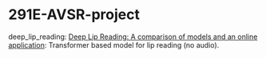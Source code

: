 # 291E-AVSR-project

deep_lip_reading: [Deep Lip Reading: A comparison of models and an online application](http://www.robots.ox.ac.uk/~vgg/publications/2018/Afouras18b/afouras18b.pdf): Transformer based model for lip reading (no audio).
